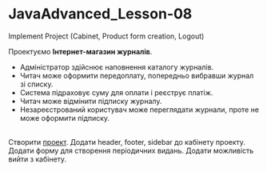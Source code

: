 # JavaAdvanced_Lesson-08
Implement Project (Cabinet, Product form creation, Logout)

  Проектуємо **Інтернет-магазин журналів**.
- Адміністратор здійснює наповнення каталогу журналів.
- Читач може оформити передоплату, попередньо вибравши журнал зі списку.
- Система підраховує суму для оплати і реєструє платіж.
- Читач може відмінити підписку журналу.
- Незареєстрований користувач може переглядати журнали, проте не може оформити підписку.<br><br>

Створити [проект](https://github.com/AlexeyDolgov/JavaAdvanced_Lesson-08/tree/master/JavaAdvanced_Lesson-08). Додати header, footer, sidebar до кабінету проекту. Додати форму для створення періодичних видань. Додати можливість вийти з кабінету.
